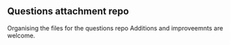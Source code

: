 ## Questions attachment repo
Organising the files for the questions repo
Additions and improveemnts are welcome.